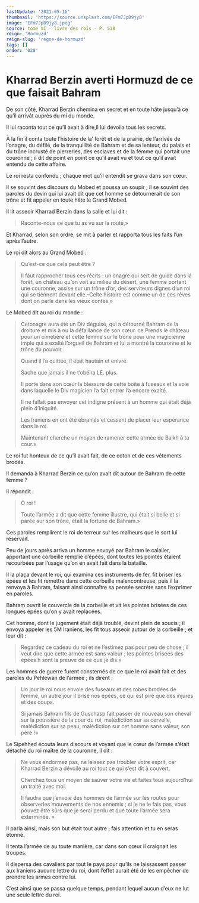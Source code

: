 ```yaml
---
lastUpdate: '2021-05-16'
thumbnail: 'https://source.unsplash.com/EFm7JpD9jy8'
image: 'EFm7JpD9jy8.jpeg'
source: tome VI - livre des rois - P. 538
reign: 'Hormuzd'
reign-slug: 'regne-de-hormuzd'
tags: []
order: '028'
---
```


# Kharrad Berzin averti Hormuzd de ce que faisait Bahram

De son côté, Kharrad Berzin chemina en secret et en toute hâte jusqu’à ce qu’il arrivât auprès du mi du monde.

Il lui raconta tout ce qu’il avait à dire,il lui dévoila tous les secrets.

À la fin il conta toute l’histoire de la’ forêt et de la prairie, de l’arrivée de l’onagre, du défilé, de la tranquillité de Bahram et de sa lenteur, du palais et du trône incrusté de pierreries, des esclaves et de la femme qui portait une couronne ; il dit de point en point ce qu’il avait vu et tout ce qu’il avait entendu de cette affaire.

Le roi resta confondu ; chaque mot qu’il entendit se grava dans son cœur.

Il se souvint des discours du Mobed et poussa un soupir ; il se souvint des paroles du devin qui lui avait dit que cet homme se détournerait de son trône et fit appeler en toute hâte le Grand Mobed.

Il lit asseoir Kharrad Berzin dans la salle et lui dit :

> Raconte-nous ce que tu as vu sur la route,»

Et Kharrad, selon son ordre, se mit à parler et rapporta tous les faits l’un après l’autre.

Le roi dit alors au Grand Mobed :

> Qu’est-ce que cela peut être ?
>
> Il faut rapprocher tous ces récits : un onagre qui sert de guide dans la forêt, un château qu’on voit au milieu du désert, une femme portant une couronne, assise sur un trône d’or, des serviteurs dignes d’un roi qui se tiennent devant elle.-Celte histoire est comme un de ces rêves dont on parle dans les vieux contes.»

Le Mobed dit au roi du monde :

> Cetonagre aura été un Div déguisé, qui a détourné Bahram de la droiture et mis à nu la défaillance de son cœur. ce Prends le château pour un cimetière et cette femme sur le trône pour une magicienne impie qui a exalté l’orgueil de Bahram et lui a montré la couronne et le trône du pouvoir.
>
> Quand il l’a quittée, il était hautain et enivré.
>
> Sache que jamais il ne t’obéira LE. plus.
>
> Il porte dans son cœur la blessure de cette boîte à fuseaux et la voie dans laquelle le Div magicien l’a fait entrer l’a encore exalté.
>
> Il ne fallait pas envoyer cet indigne présent à un homme qui était déjà plein d’iniquité.
>
> Les Iraniens en ont été ébranlés et cessent de placer leur espérance dans le roi.
>
> Maintenant cherche un moyen de ramener cette armée de Balkh à ta cour.»

Le roi fut honteux de ce qu’il avait fait, de ce coton et de ces vêtements brodés.

Il demanda à Kharrad Berzin ce qu’on avait dit autour de Bahram de cette femme ?

Il répondit :

> Ô roi !
>
> Toute l’armée a dit que cette femme illustre, qui était si belle et si parée sur son trône, était la fortune de Bahram.»

Ces paroles remplirent le roi de terreur sur les malheurs que le sort lui réservait.

Peu de jours après arriva un homme envoyé par Bahram le calalier, apportant une corbeille remplie d’épées, dont toutes les pointes étaient recourbées par l’usage qu’on en avait fait dans la bataille.

Il la plaça devant le roi, qui examina ces instruments de fer, fit briser les épées et les fit remettre dans cette corbeille malencontreuse, puis il la renvoya à Bahram, faisant ainsi connaître sa pensée secrète sans l’exprimer en paroles.

Bahram ouvrit le couvercle de la corbeille et vit les pointes brisées de ces longues épées qu’on y avait replacées.

Cet homme, dont le jugement était déjà troublé, devint plein de soucis ; il envoya appeler les 5M Iraniens, les fit tous asseoir autour de la corbeille ; et leur dit :

> Regardez ce cadeau du roi et ne l’estimez pas pour peu de chose ; il veut dire que cette armée est sans valeur ; les pointes brisées des épées h sont la preuve de ce que je dis.»

Les hommes de guerre furent consternés de ce que le roi avait fait et des paroles du Pehlewan de l’armée ; ils dirent :

> Un jour le roi nous envoie des fuseaux et des robes brodées de femme, un autre jour il brise nos épées, ce qui est pire que des injures et des coups.
>
> Si jamais Bahram fils de Guschasp fait passer de nouveau son cheval sur la poussière de la cour du roi, malédiction sur sa cervelle, malédiction sur sa peau, malédiction sur cet homme sans valeur, son père !»

Le Sipehhed écouta leurs discours et voyant que le cœur de l’armée s’était détaché du roi maître de la couronne, il dit :

> Ne vous endormez pas, ne laissez pas troubler votre esprit, car Kharrad Berzin a dévoilé au roi tout ce qui s’est dit à couvert.
>
> Cherchez tous un moyen de sauver votre vie et faites tous aujourd’hui un traité avec moi.
>
> Il faudra que j’envoie des hommes de l’armée sur les routes pour observerles mouvements de nos ennemis ; si je ne le fais pas, vous pouvez être sûrs que je serai perdu et que toute l’armée sera exterminée. »

Il parla ainsi, mais son but était tout autre ; fais attention et tu en seras étonné.

Il tenta l’armée de au
toute manière, car dans son cœur il craignait les troupes.

Il dispersa des cavaliers par tout le pays pour qu’ils ne laissassent passer aux Iraniens aucune lettre du roi, dont l’effet aurait été de les empêcher de prendre les armes contre lui.

C’est ainsi que se passa quelque temps, pendant lequel aucun d’eux ne lut une seule lettre du roi.
